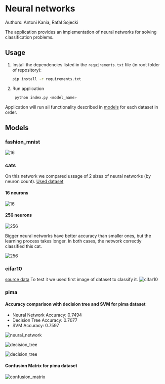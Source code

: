 # Neural networks

Authors: Antoni Kania, Rafał Sojecki

The application provides an implementation of neural networks for solving classification problems.

## Usage

1. Install the dependencies listed in the `requirements.txt` file (in root folder of repository):
    ```bash
    pip install -r requirements.txt
    ```
2. Run application
   ```bash
    python index.py <model_name>
    ```

Application will run all functionality described in [models](Models) for each dataset in order.

## Models

### fashion_mnist
![16](media/mnist.png)
### cats

On this network we compared ussage of 2 sizes of neural networks (by neuron count). [Used dataset](https://www.kaggle.com/datasets/yapwh1208/cats-breed-dataset/data)

#### 16 neurons

![16](media/16.png)

#### 256 neurons

![256](media/256.png)

Bigger neural networks have better accuracy than smaller ones, but the learning process takes longer. In both cases, the network correctly classified this cat.

 ![256](resources/random.jpg)
### cifar10
[source data](https://www.cs.toronto.edu/~kriz/cifar.html)
To test it we used first image of dataset to classify it.
![cifar10](media/cifar10.png)
### pima

#### Accuracy comparison with decision tree and SVM for pima dataset
- Neural Network Accuracy: 0.7494
- Decision Tree Accuracy: 0.7077
- SVM Accuracy: 0.7597

![neural_network](media/accuracy_pima_neural_network.png)

![decision_tree](media/accuracy_pima_decision_tree.png)

![decision_tree](media/accuracy_pima_svm.png)

#### Confusion Matrix for pima dataset

![confusion_matrix](media/confusion_matrix.png)